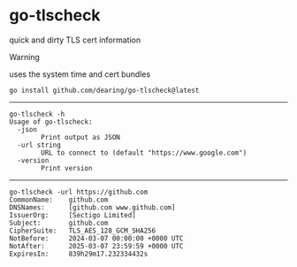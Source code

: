 # go-tlscheck

quick and dirty TLS cert information

> [!WARNING]
> uses the system time and cert bundles

```shell
go install github.com/dearing/go-tlscheck@latest
```
---
```shell
go-tlscheck -h
Usage of go-tlscheck:
  -json
        Print output as JSON
  -url string
        URL to connect to (default "https://www.google.com")
  -version
        Print version
```
---
```
go-tlscheck -url https://github.com
CommonName:    github.com
DNSNames:      [github.com www.github.com]
IssuerOrg:     [Sectigo Limited]
Subject:       github.com
CipherSuite:   TLS_AES_128_GCM_SHA256
NotBefore:     2024-03-07 00:00:00 +0000 UTC
NotAfter:      2025-03-07 23:59:59 +0000 UTC
ExpiresIn:     839h29m17.232334432s

```

